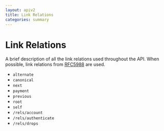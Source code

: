 ```yaml
---
layout: apiv2
title: Link Relations
categories: summary
---
```


# Link Relations

A brief description of all the link relations used throughout the API. When
possible, link relations from [RFC5988][standard-links] are used.

[standard-links]: http://www.iana.org/assignments/link-relations/link-relations.xml


 - `alternate`
 - `canonical`
 - `next`
 - `payment`
 - `previous`
 - `root`
 - `self`
 - `/rels/account`
 - `/rels/authenticate`
 - `/rels/drops`
